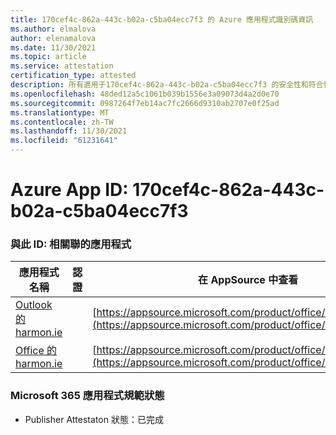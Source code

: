 ```yaml
---
title: 170cef4c-862a-443c-b02a-c5ba04ecc7f3 的 Azure 應用程式識別碼資訊
ms.author: elmalova
author: elenamalova
ms.date: 11/30/2021
ms.topic: article
ms.service: attestation
certification_type: attested
description: 所有適用于170cef4c-862a-443c-b02a-c5ba04ecc7f3 的安全性和符合性資訊資訊。
ms.openlocfilehash: 48ded12a5c1061b039b1556e3a09073d4a2d0e70
ms.sourcegitcommit: 0987264f7eb14ac7fc2666d9310ab2707e0f25ad
ms.translationtype: MT
ms.contentlocale: zh-TW
ms.lasthandoff: 11/30/2021
ms.locfileid: "61231641"
---
```

# <a name="azure-app-id-170cef4c-862a-443c-b02a-c5ba04ecc7f3"></a>Azure App ID: 170cef4c-862a-443c-b02a-c5ba04ecc7f3


### <a name="apps-associated-with-this-id"></a>與此 ID: 相關聯的應用程式
| **應用程式名稱** | **認證** | **在 AppSource 中查看** |
|--------------|---------------|-----------------------|
| [Outlook 的 harmon.ie](https://docs.microsoft.com/microsoft-365-app-certification/forward/WA103004101) |  | [https://appsource.microsoft.com/product/office/WA103004101](https://appsource.microsoft.com/product/office/WA103004101) |
| [Office 的 harmon.ie](https://docs.microsoft.com/microsoft-365-app-certification/forward/WA104381050) |  | [https://appsource.microsoft.com/product/office/WA104381050](https://appsource.microsoft.com/product/office/WA104381050) |

### <a name="microsoft-365-app-compliance-status"></a>Microsoft 365 應用程式規範狀態
- Publisher Attestaton 狀態：已完成
